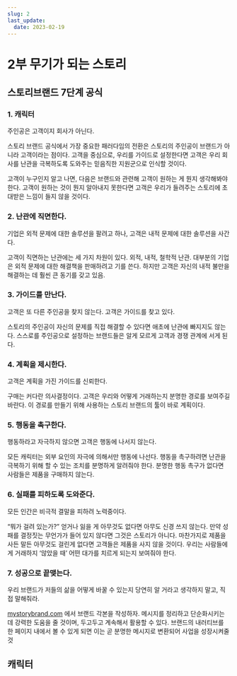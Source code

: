 ```yaml
---
slug: 2
last_update:
  date: 2023-02-19
---
```


# 2부 무기가 되는 스토리

## 스토리브랜드 7단계 공식

### 1. 캐릭터

주인공은 고객이지 회사가 아닌다.

스토리 브랜드 공식에서 가장 중요한 패러다임의 전환은 스토리의 주인공이 브랜드가 아니라 고객이라는 점이다.
고객을 중심으로, 우리를 가이드로 설정한다면 고객은 우리 회사를 난관을 극복하도록 도와주는 믿음직한 지원군으로 인식할 것이다.

고객이 누구인지 알고 나면, 다음은 브랜드와 관련해 고객이 원하는 게 뭔지 생각해봐야 한다.
고객이 원하는 것이 뭔지 알아내지 못한다면 고객은 우리가 들려주는 스토리에 초대받은 느낌이 들지 않을 것이다.

### 2. 난관에 직면한다.

기업은 외적 문제에 대한 솔루션을 팔려고 하나, 고객은 내적 문제에 대한 솔루션을 사간다.

고객이 직면하는 난관에는 세 가지 차원이 있다. 외적, 내적, 철학적 난관.
대부분의 기업은 외적 문제에 대한 해결책을 판매하려고 기를 쓴다.
하지만 고객은 자신의 내적 불만을 해결하는 데 훨씬 큰 동기를 갖고 있음.

### 3. 가이드를 만난다.

고객은 또 다른 주인공을 찾지 않는다. 고객은 가이드를 찾고 있다.

스토리의 주인공이 자신의 문제를 직접 해결할 수 있다면 애초에 난관에 빠지지도 않는다.
스스로를 주인공으로 설정하는 브랜드들은 알게 모르게 고객과 경쟁 관계에 서게 된다.

### 4. 계획을 제시한다.

고객은 계획을 가진 가이드를 신뢰한다.

구매는 커다란 의사결정이다.
고객은 우리와 어떻게 거래하는지 분명한 경로를 보여주길 바란다.
이 경로를 만들기 위해 사용하는 스토리 브랜드의 툴이 바로 계획이다.

### 5. 행동을 촉구한다.

행동하라고 자극하지 않으면 고객은 행동에 나서지 않는다.

모든 캐릭터는 외부 요인의 자극에 의해서만 행동에 나선다.
행동을 촉구하려면 난관을 극복하기 위해 할 수 있는 조치를 분명하게 알려줘야 한다.
분명한 행동 촉구가 없다면 사람들은 제품을 구매하지 않는다.

### 6. 실패를 피하도록 도와준다.

모든 인간은 비극적 결말을 피하려 노력중이다.

“뭐가 걸려 있는가?” 얻거나 잃을 게 아무것도 없다면 아무도 신경 쓰지 않는다.
만약 성패를 결정짓는 무언가가 들어 있지 않다면 그것은 스토리가 아니다.
마찬가지로 제품을 사든 말든 아무것도 걸린게 없다면 고객들은 제품을 사지 않을 것이다.
우리는 사람들에게 거래하지 ‘않았을 때’ 어떤 대가를 치르게 되는지 보여줘야 한다.

### 7. 성공으로 끝맺는다.

우리 브랜드가 저들의 삶을 어떻게 바꿀 수 있는지 당연히 알 거라고 생각하지 말고, 직접 말해줘라.

[mystorybrand.com](http://mystorybrand.com) 에서 브랜드 각본을 작성하자. 메시지를 정리하고 단순화시키는 데 강력한 도움을 줄 것이며, 두고두고 계속해서 활용할 수 있다.
브랜드의 내러티브를 한 페이지 내에서 볼 수 있게 되면 이는 곧 분명한 메시지로 변환되어 사업을 성장시켜줄 것

## 캐릭터
